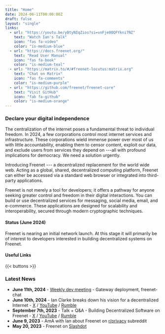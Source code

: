 ```yaml
---
title: "Home"
date: 2024-06-11T00:00:00Z
draft: false
layout: "single"
links:
  - url: "https://youtu.be/yBtyNIqZios?si=vnFje0OQFYkni7NZ"
    text: "Watch Ian's Talk"
    icon: "fas fa-video"
    color: "is-medium-blue"
  - url: "https://docs.freenet.org/"
    text: "Read User Manual"
    icon: "fas fa-book"
    color: "is-medium-teal"
  - url: "https://matrix.to/#/#freenet-locutus:matrix.org"
    text: "Chat on Matrix"
    icon: "fas fa-comments"
    color: "is-medium-purple"
  - url: "https://github.com/freenet/freenet-core"
    text: "Visit GitHub"
    icon: "fab fa-github"
    color: "is-medium-orange"
---
```


### Declare your digital independence

The centralization of the internet poses a fundamental threat to individual freedom. In 2024, a few corporations control
most internet services and infrastructure. These corporations wield immense power over most of us with little
accountability, enabling them to censor content, exploit our data, and exclude users from services they depend on ---all
with profound implications for democracy. We need a solution urgently.

Introducing Freenet --- a decentralized replacement for the world wide web. Acting as a global, shared, decentralized
computing platform, Freenet can either be accessed via a standard web browser or integrated into third-party
applications.

Freenet is not merely a tool for developers; it offers a pathway for anyone seeking greater control and freedom in their
digital interactions. You can build or use decentralized services for messaging, social media, email, and e-commerce.
These applications are designed for scalability and interoperability, secured through modern cryptographic techniques.

#### Status (June 2024)

Freenet is nearing an initial network launch. At this stage it will primarily be of interest to developers interested in
building decentralized systems on Freenet.

#### Useful Links

{{< buttons >}}

### Latest News

- **June 11th, 2024** -
  [Weekly dev meeting](https://freenet.org/blog/1127/weekly-dev-meeting---gateway-deployment-freenet-chat.html) -
  Gateway deployment, freenet-chat
- **June 10th, 2024** - Ian Clarke breaks down his vision for a decentralized Internet -
  [X](https://x.com/FreenetOrg/status/1800261209096077710) / [YouTube](https://youtu.be/enTAromEeHo?si=r7PY0i4EY-9ezbkI)
  / [Rumble](https://rumble.com/v50yavb-ian-clarke-breaks-down-his-vision-for-a-decentralized-internet.html)
- **September 7th, 2023** - Talk + Q&A - Building Decentralized Software on Freenet -
  [X](https://twitter.com/FreenetOrg/status/1704994853887643912) /
  [YouTube](https://youtu.be/yBtyNIqZios?si=jYYgRFylAsZklYQ0) /
  [Rumble](https://rumble.com/v3joywo-ian-clarke-explains-the-next-generation-of-freenet.html)
- **June 9, 2023** - AmA with Ian about Freenet on
  [r/privacy](https://www.reddit.com/r/privacy/comments/14565vr/ama_ian_clarke_creator_of_freenet_2023_a_dropin/)
  subreddit
- **May 20, 2023** - Freenet on
  [Slashdot](https://yro.slashdot.org/story/23/05/20/1947259/freenet-2023-a-drop-in-decentralized-replacement-for-the-web---and-more)
